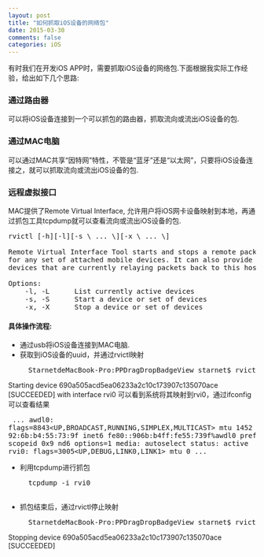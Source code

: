```yaml
---
layout: post
title: "如何抓取iOS设备的网络包"
date: 2015-03-30
comments: false
categories: iOS
---
```

有时我们在开发iOS APP时，需要抓取iOS设备的网络包.下面根据我实际工作经验，给出如下几个思路:
### 通过路由器
可以将iOS设备连接到一个可以抓包的路由器，抓取流向或流出iOS设备的包.

### 通过MAC电脑
可以通过MAC共享“因特网”特性，不管是“蓝牙”还是“以太网”，只要将iOS设备连接之，就可以抓取流向或流出iOS设备的包.

### 远程虚拟接口
MAC提供了Remote Virtual Interface, 允许用户将iOS网卡设备映射到本地，再通过抓包工具tcpdump就可以查看流向或流出iOS设备的包.
<pre>
rvictl [-h][-l][-s \<udid1\> ... \<udidN\>][-x \<udid1\> ... \<udidN\>]

Remote Virtual Interface Tool starts and stops a remote packet capture instance 
for any set of attached mobile devices. It can also provide feedback on any attached 
devices that are currently relaying packets back to this host. 

Options:
	-l, -L		List currently active devices
	-s, -S		Start a device or set of devices
	-x, -X		Stop a device or set of devices
</pre>

#### 具体操作流程:
* 通过usb将iOS设备连接到MAC电脑.
* 获取到iOS设备的uuid，并通过rvictl映射
	<pre>
	StarnetdeMacBook-Pro:PPDragDropBadgeView starnet$ rvictl -s 690a505acd5ea06233a2c10c173907c135070ace
Starting device 690a505acd5ea06233a2c10c173907c135070ace [SUCCEEDED] with interface rvi0
	</pre>
	可以看到系统将其映射到rvi0，通过ifconfig可以查看结果
	<pre>
	...
	awdl0: flags=8843<UP,BROADCAST,RUNNING,SIMPLEX,MULTICAST> mtu 1452
			ether 92:6b:b4:55:73:9f 
			inet6 fe80::906b:b4ff:fe55:739f%awdl0 prefixlen 64 scopeid 0x9 
			nd6 options=1<PERFORMNUD>
			media: autoselect
			status: active
rvi0: flags=3005<UP,DEBUG,LINK0,LINK1> mtu 0
...
	</pre>
	
* 利用tcpdump进行抓包
	<pre>
	tcpdump -i rvi0
	</pre>

* 抓包结束后，通过rvictl停止映射
	<pre>
	StarnetdeMacBook-Pro:PPDragDropBadgeView starnet$ rvictl -x 690a505acd5ea06233a2c10c173907c135070ace
Stopping device 690a505acd5ea06233a2c10c173907c135070ace [SUCCEEDED]
	</pre>